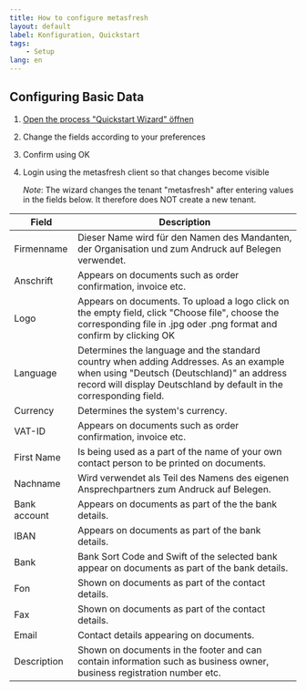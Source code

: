 ```yaml
---
title: How to configure metasfresh
layout: default
label: Konfiguration, Quickstart
tags: 
	- Setup
lang: en
---
```

## Configuring Basic Data

1. [Open the process "Quickstart Wizard" öffnen](How_to_find_and_open_a_window) 
1. Change the fields according to your preferences
1. Confirm using OK
1. Login using the metasfresh client so that changes become visible

	*Note*: The wizard changes the tenant "metasfresh" after entering values in the fields below. It therefore does NOT create a new tenant.

Field|Description
---|---
Firmenname	| Dieser Name wird für den Namen des Mandanten, der Organisation und zum Andruck auf Belegen verwendet.
Anschrift|	Appears on documents such as order confirmation, invoice etc.
Logo	| Appears on documents. To upload a logo click on the empty field, click "Choose file", choose the corresponding file in .jpg oder .png format and confirm by clicking OK
Language|Determines the language and the standard country when adding Addresses. As an example when using "Deutsch (Deutschland)" an address record will display Deutschland by default in the corresponding field.
Currency | Determines the system's currency.
VAT-ID	| Appears on documents such as order confirmation, invoice etc.
First Name| Is being used as a part of the name of your own contact person to be printed on documents.
Nachname|Wird verwendet als Teil des Namens des eigenen Ansprechpartners zum Andruck auf Belegen.
Bank account|Appears on documents as part of the the bank details.
IBAN |Appears on documents as part of the bank details.
Bank|Bank Sort Code and Swift of the selected bank appear on documents as part of the bank details.
Fon|Shown on documents as part of the contact details.
Fax|Shown on documents as part of the contact details.
Email|Contact details appearing on documents.
Description|Shown on documents in the footer and can contain information such as business owner, business registration number etc.
